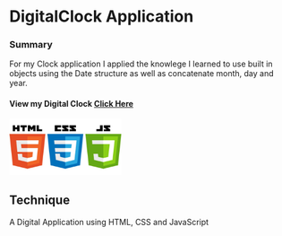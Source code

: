 # DigitalClock Application

### Summary
For my Clock application I applied the knowlege I learned to use built in objects using the Date structure as well as concatenate month, day and year. 

#### View my Digital Clock [Click Here](https://graceec.github.io/DigitalClock/)


<img src ="language.jpg" width="200" height="100">


## Technique
A Digital Application using HTML, CSS and JavaScript

